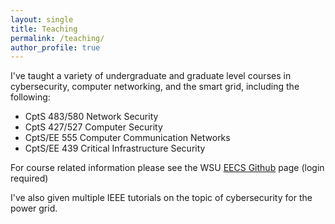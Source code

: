 ```yaml
---
layout: single
title: Teaching 
permalink: /teaching/
author_profile: true
---
```


I've taught a variety of undergraduate and graduate level courses in cybersecurity, computer networking, and the smart grid, including the following: 
* CptS 483/580 Network Security    
* CptS 427/527 Computer Security
* CptS/EE 555 Computer Communication Networks
* CptS/EE 439 Critical Infrastructure Security

For course related information please see the WSU [EECS Github](https://github.eecs.wsu.edu) page (login required) 

I've also given multiple IEEE tutorials on the topic of cybersecurity for the power grid. 
